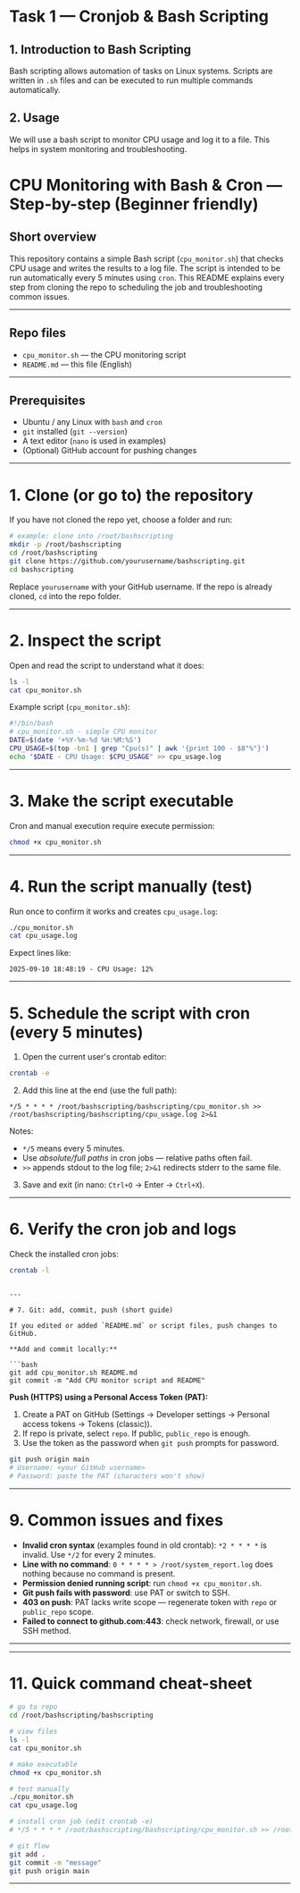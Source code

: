 # Task 1 — Cronjob & Bash Scripting

## 1. Introduction to Bash Scripting
Bash scripting allows automation of tasks on Linux systems. Scripts are written in `.sh` files and can be executed to run multiple commands automatically.

## 2. Usage
We will use a bash script to monitor CPU usage and log it to a file. This helps in system monitoring and troubleshooting.
# CPU Monitoring with Bash & Cron — Step-by-step (Beginner friendly)

## Short overview

This repository contains a simple Bash script (`cpu_monitor.sh`) that checks CPU usage and writes the results to a log file. The script is intended to be run automatically every 5 minutes using `cron`. This README explains every step from cloning the repo to scheduling the job and troubleshooting common issues.

---

## Repo files

* `cpu_monitor.sh` — the CPU monitoring script
* `README.md` — this file (English)

---

## Prerequisites

* Ubuntu / any Linux with `bash` and `cron`
* `git` installed (`git --version`)
* A text editor (`nano` is used in examples)
* (Optional) GitHub account for pushing changes

---

# 1. Clone (or go to) the repository

If you have not cloned the repo yet, choose a folder and run:

```bash
# example: clone into /root/bashscripting
mkdir -p /root/bashscripting
cd /root/bashscripting
git clone https://github.com/yourusername/bashscripting.git
cd bashscripting
```

Replace `yourusername` with your GitHub username. If the repo is already cloned, `cd` into the repo folder.

---

# 2. Inspect the script

Open and read the script to understand what it does:

```bash
ls -l
cat cpu_monitor.sh
```

Example script (`cpu_monitor.sh`):

```bash
#!/bin/bash
# cpu_monitor.sh - simple CPU monitor
DATE=$(date '+%Y-%m-%d %H:%M:%S')
CPU_USAGE=$(top -bn1 | grep "Cpu(s)" | awk '{print 100 - $8"%"}')
echo "$DATE - CPU Usage: $CPU_USAGE" >> cpu_usage.log
```

---

# 3. Make the script executable

Cron and manual execution require execute permission:

```bash
chmod +x cpu_monitor.sh
```

---

# 4. Run the script manually (test)

Run once to confirm it works and creates `cpu_usage.log`:

```bash
./cpu_monitor.sh
cat cpu_usage.log
```

Expect lines like:

```
2025-09-10 18:48:19 - CPU Usage: 12%
```

---

# 5. Schedule the script with cron (every 5 minutes)

1. Open the current user's crontab editor:

```bash
crontab -e
```

2. Add this line at the end (use the full path):

```cron
*/5 * * * * /root/bashscripting/bashscripting/cpu_monitor.sh >> /root/bashscripting/bashscripting/cpu_usage.log 2>&1
```

Notes:

* `*/5` means every 5 minutes.
* Use *absolute/full paths* in cron jobs — relative paths often fail.
* `>>` appends stdout to the log file; `2>&1` redirects stderr to the same file.

3. Save and exit (in nano: `Ctrl+O` → Enter → `Ctrl+X`).

---

# 6. Verify the cron job and logs

Check the installed cron jobs:

```bash
crontab -l
```

```

---

# 7. Git: add, commit, push (short guide)

If you edited or added `README.md` or script files, push changes to GitHub.

**Add and commit locally:**

```bash
git add cpu_monitor.sh README.md
git commit -m "Add CPU monitor script and README"
```

**Push (HTTPS) using a Personal Access Token (PAT):**

1. Create a PAT on GitHub (Settings → Developer settings → Personal access tokens → Tokens (classic)).
2. If repo is private, select `repo`. If public, `public_repo` is enough.
3. Use the token as the password when `git push` prompts for password.

```bash
git push origin main
# Username: <your GitHub username>
# Password: paste the PAT (characters won't show)
```


---


# 9. Common issues and fixes

* **Invalid cron syntax** (examples found in old crontab): `*2 * * * *` is invalid. Use `*/2` for every 2 minutes.
* **Line with no command**: `0 * * * * > /root/system_report.log` does nothing because no command is present.
* **Permission denied running script**: run `chmod +x cpu_monitor.sh`.
* **Git push fails with password**: use PAT or switch to SSH.
* **403 on push**: PAT lacks write scope — regenerate token with `repo` or `public_repo` scope.
* **Failed to connect to github.com:443**: check network, firewall, or use SSH method.

---

---

# 11. Quick command cheat-sheet

```bash
# go to repo
cd /root/bashscripting/bashscripting

# view files
ls -l
cat cpu_monitor.sh

# make executable
chmod +x cpu_monitor.sh

# test manually
./cpu_monitor.sh
cat cpu_usage.log

# install cron job (edit crontab -e)
# */5 * * * * /root/bashscripting/bashscripting/cpu_monitor.sh >> /root/bashscripting/bashscripting/cpu_usage.log 2>&1

# git flow
git add .
git commit -m "message"
git push origin main
```

---

